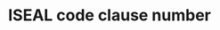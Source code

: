 ---
title: 'ISEAL code clause number'
field: 'is.identifier.clause'
slug: 'is-identifier-clause'
description: 'ISEAL code of practice specific clause(s) associated to the resource'
comment: 'Select from control list'
required: False
vocabulary: 'vocabulary.txt'
module: 'Scope'
cluster: 'Global'
policy: 'Controlled value. Multi select from control list.'
layout: 'home'
---